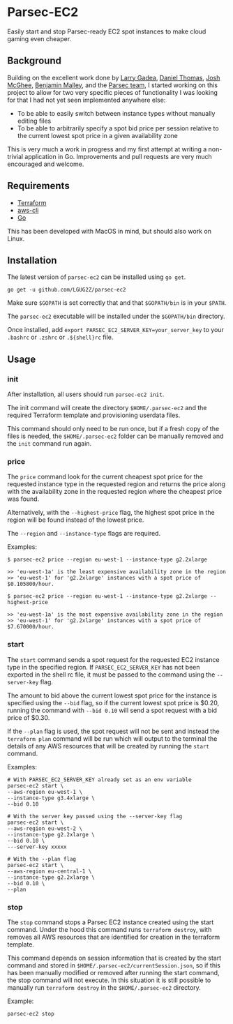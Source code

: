 # Parsec-EC2
Easily start and stop Parsec-ready EC2 spot instances to make cloud gaming even cheaper.

## Background
Building on the excellent work done by [Larry Gadea](https://lg.io/), [Daniel Thomas](https://github.com/DanielThomas/ec2gaming),
[Josh McGhee](https://github.com/joshpmcghee/parsec-terraform), [Benjamin Malley](https://github.com/BenjaminMalley/ec2gaming),
and the [Parsec team](https://parsec.tv/), I started working on this project to allow for two very specific pieces of 
functionality I was looking for that I had not yet seen implemented anywhere else:

* To be able to easily switch between instance types without manually editing files
* To be able to arbitrarily specify a spot bid price per session relative to the current lowest spot price in a given availability zone

This is very much a work in progress and my first attempt at writing a non-trivial application in Go. Improvements and pull
requests are very much encouraged and welcome.

## Requirements
* [Terraform](https://github.com/hashicorp/terraform)
* [aws-cli](https://github.com/aws/aws-cli)
* [Go](https://github.com/golang/go)

This has been developed with MacOS in mind, but should also work on Linux.

## Installation
The latest version of `parsec-ec2` can be installed using `go get`.

```
go get -u github.com/LGUG2Z/parsec-ec2
```

Make sure `$GOPATH` is set correctly that and that `$GOPATH/bin` is in your `$PATH`.

The `parsec-ec2` executable will be installed under the `$GOPATH/bin` directory.

Once installed, add `export PARSEC_EC2_SERVER_KEY=your_server_key` to your `.bashrc` or `.zshrc` or `.${shell}rc` file.

## Usage
### init
After installation, all users should run `parsec-ec2 init`.

The init command will create the directory `$HOME/.parsec-ec2` and the required Terraform template and provisioning
userdata files.

This command should only need to be run once, but if a fresh copy of the files is needed, the `$HOME/.parsec-ec2`
folder can be manually removed and the `init` command run again.

### price
The `price` command look for the current cheapest spot price for the requested instance type
in the requested region and returns the price along with the availability
zone in the requested region where the cheapest price was found.

Alternatively, with the `--highest-price` flag, the highest spot price in
the region will be found instead of the lowest price.

The `--region` and `--instance-type` flags are required.

Examples:
```
$ parsec-ec2 price --region eu-west-1 --instance-type g2.2xlarge

>> 'eu-west-1a' is the least expensive availability zone in the region 
>> 'eu-west-1' for 'g2.2xlarge' instances with a spot price of $0.105800/hour.
```

```
$ parsec-ec2 price --region eu-west-1 --instance-type g2.2xlarge --highest-price

>> 'eu-west-1a' is the most expensive availability zone in the region 
>> 'eu-west-1' for 'g2.2xlarge' instances with a spot price of $7.670000/hour.
```

### start
The `start` command sends a spot request for the requested EC2 instance type in the specified region.
If `PARSEC_EC2_SERVER_KEY` has not been exported in the shell rc file, it must be passed to the command using the `--server-key` flag.

The amount to bid above the current lowest spot price for the instance is specified using the `--bid` flag, so if the
current lowest spot price is $0.20, running the command with `--bid 0.10` will send a spot request with a bid price
of $0.30.

If the `--plan` flag is used, the spot request will not be sent and instead the `terraform plan` command will be run
which will output to the terminal the details of any AWS resources that will be created by running the `start` command.

Examples:
```
# With PARSEC_EC2_SERVER_KEY already set as an env variable
parsec-ec2 start \
--aws-region eu-west-1 \
--instance-type g3.4xlarge \
--bid 0.10
```
```
# With the server key passed using the --server-key flag
parsec-ec2 start \
--aws-region eu-west-2 \
--instance-type g2.2xlarge \
--bid 0.10 \ 
---server-key xxxxx
```
```
# With the --plan flag
parsec-ec2 start \
--aws-region eu-central-1 \
--instance-type g2.2xlarge \
--bid 0.10 \
--plan
```

### stop
The `stop` command stops a Parsec EC2 instance created using the start command. Under the hood this command runs 
`terraform destroy`, with removes all AWS resources that are identified for creation in the terraform template.

This command depends on session information that is created by the start command and stored in `$HOME/.parsec-ec2/currentSession.json`,
so if this has been manually modified or removed after running the start command, the stop command will not execute. In
this situation it is still possible to manually run `terraform destroy` in the `$HOME/.parsec-ec2` directory.

Example:

```
parsec-ec2 stop
```

